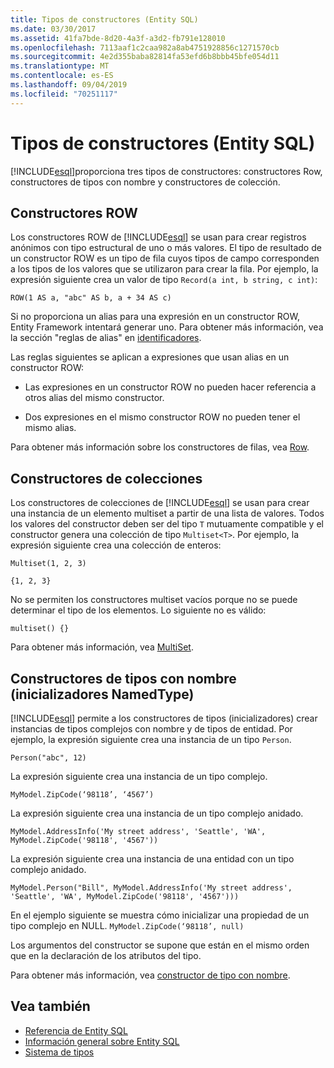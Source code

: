 ```yaml
---
title: Tipos de constructores (Entity SQL)
ms.date: 03/30/2017
ms.assetid: 41fa7bde-8d20-4a3f-a3d2-fb791e128010
ms.openlocfilehash: 7113aaf1c2caa982a8ab4751928856c1271570cb
ms.sourcegitcommit: 4e2d355baba82814fa53efd6b8bbb45bfe054d11
ms.translationtype: MT
ms.contentlocale: es-ES
ms.lasthandoff: 09/04/2019
ms.locfileid: "70251117"
---
```

# <a name="constructing-types-entity-sql"></a>Tipos de constructores (Entity SQL)
[!INCLUDE[esql](../../../../../../includes/esql-md.md)]proporciona tres tipos de constructores: constructores Row, constructores de tipos con nombre y constructores de colección.  
  
## <a name="row-constructors"></a>Constructores ROW  
 Los constructores ROW de [!INCLUDE[esql](../../../../../../includes/esql-md.md)] se usan para crear registros anónimos con tipo estructural de uno o más valores. El tipo de resultado de un constructor ROW es un tipo de fila cuyos tipos de campo corresponden a los tipos de los valores que se utilizaron para crear la fila. Por ejemplo, la expresión siguiente crea un valor de tipo `Record(a int, b string, c int)`:  
  
 `ROW(1 AS a, "abc" AS b, a + 34 AS c)`  
  
 Si no proporciona un alias para una expresión en un constructor ROW, Entity Framework intentará generar uno. Para obtener más información, vea la sección "reglas de alias" en [identificadores](identifiers-entity-sql.md).  
  
 Las reglas siguientes se aplican a expresiones que usan alias en un constructor ROW:  
  
- Las expresiones en un constructor ROW no pueden hacer referencia a otros alias del mismo constructor.  
  
- Dos expresiones en el mismo constructor ROW no pueden tener el mismo alias.  
  
 Para obtener más información sobre los constructores de filas, vea [Row](row-entity-sql.md).  
  
## <a name="collection-constructors"></a>Constructores de colecciones  
 Los constructores de colecciones de [!INCLUDE[esql](../../../../../../includes/esql-md.md)] se usan para crear una instancia de un elemento multiset a partir de una lista de valores. Todos los valores del constructor deben ser del tipo `T` mutuamente compatible y el constructor genera una colección de tipo `Multiset<T>`. Por ejemplo, la expresión siguiente crea una colección de enteros:  
  
 `Multiset(1, 2, 3)`  
  
 `{1, 2, 3}`  
  
 No se permiten los constructores multiset vacíos porque no se puede determinar el tipo de los elementos. Lo siguiente no es válido:  
  
 `multiset() {}`  
  
 Para obtener más información, vea [MultiSet](multiset-entity-sql.md).  
  
## <a name="named-type-constructors-namedtype-initializers"></a>Constructores de tipos con nombre (inicializadores NamedType)  
 [!INCLUDE[esql](../../../../../../includes/esql-md.md)] permite a los constructores de tipos (inicializadores) crear instancias de tipos complejos con nombre y de tipos de entidad. Por ejemplo, la expresión siguiente crea una instancia de un tipo `Person`.  
  
 `Person("abc", 12)`  
  
 La expresión siguiente crea una instancia de un tipo complejo.  
  
 `MyModel.ZipCode(‘98118’, ‘4567’)`  
  
 La expresión siguiente crea una instancia de un tipo complejo anidado.  
  
 `MyModel.AddressInfo('My street address', 'Seattle', 'WA', MyModel.ZipCode('98118', '4567'))`  
  
 La expresión siguiente crea una instancia de una entidad con un tipo complejo anidado.  
  
 `MyModel.Person("Bill", MyModel.AddressInfo('My street address', 'Seattle', 'WA', MyModel.ZipCode('98118', '4567')))`  
  
 En el ejemplo siguiente se muestra cómo inicializar una propiedad de un tipo complejo en NULL. `MyModel.ZipCode(‘98118’, null)`  
  
 Los argumentos del constructor se supone que están en el mismo orden que en la declaración de los atributos del tipo.  
  
 Para obtener más información, vea [constructor de tipo con nombre](named-type-constructor-entity-sql.md).  
  
## <a name="see-also"></a>Vea también

- [Referencia de Entity SQL](entity-sql-reference.md)
- [Información general sobre Entity SQL](entity-sql-overview.md)
- [Sistema de tipos](type-system-entity-sql.md)
